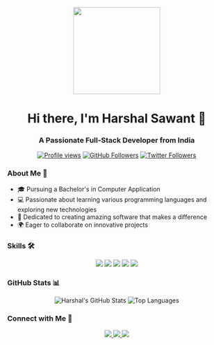 <div align="center">
  <img src="https://user-images.githubusercontent.com/103576293/236801460-f0b90a6f-5b7c-4704-9d19-c95ba928b1ce.gif" width="200" height="200" />
  <h1>Hi there, I'm Harshal Sawant 👋</h1>
  <h3>A Passionate Full-Stack Developer from India</h3>
</div>

<p align="center">
  <a href="https://github.com/c0d3h01"><img src="https://komarev.com/ghpvc/?username=c0d3h01" alt="Profile views" /></a>
  <a href="https://github.com/c0d3h01?tab=followers"><img src="https://img.shields.io/github/followers/c0d3h01?label=Followers&style=social" alt="GitHub Followers" /></a>
  <a href="https://twitter.com/haarshalsawant"><img src="https://img.shields.io/twitter/follow/haarshalsawant?label=Twitter&style=social" alt="Twitter Followers" /></a>
</p>

### About Me 🚀

- 🎓 Pursuing a Bachelor's in Computer Application
- 💻 Passionate about learning various programming languages and exploring new technologies
- 🌟 Dedicated to creating amazing software that makes a difference
- 🌍 Eager to collaborate on innovative projects

### Skills 🛠️

<p align="center">
  <img src="https://img.shields.io/badge/C-00599C?style=for-the-badge&logo=c&logoColor=white" />
  <img src="https://img.shields.io/badge/C%2B%2B-00599C?style=for-the-badge&logo=c%2B%2B&logoColor=white" />
  <img src="https://img.shields.io/badge/Java-ED8B00?style=for-the-badge&logo=java&logoColor=white" />
  <img src="https://img.shields.io/badge/Bash-4EAA25?style=for-the-badge&logo=gnu-bash&logoColor=white" />
  <img src="https://img.shields.io/badge/Linux-FCC624?style=for-the-badge&logo=linux&logoColor=black" />
</p>

### GitHub Stats 📊

<div align="center">
  <img src="https://github-readme-stats.vercel.app/api?username=c0d3h01&show_icons=true&theme=tokyonight" alt="Harshal's GitHub Stats" />
  <img src="https://github-readme-stats.vercel.app/api/top-langs/?username=c0d3h01&layout=compact&theme=tokyonight" alt="Top Languages" />
</div>

### Connect with Me 🤝

<p align="center">
  <a href="mailto:harshalsawant2004h@gmail.com">
    <img src="https://img.shields.io/badge/Gmail-D14836?style=for-the-badge&logo=gmail&logoColor=white" />
  </a>
  <a href="https://linkedin.com/in/haarshalsawant">
    <img src="https://img.shields.io/badge/LinkedIn-0077B5?style=for-the-badge&logo=linkedin&logoColor=white" />
  </a>
  <a href="https://twitter.com/haarshalsawant">
    <img src="https://img.shields.io/badge/Twitter-1DA1F2?style=for-the-badge&logo=twitter&logoColor=white" />
  </a>
</p>
